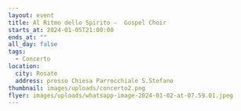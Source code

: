 ```yaml
---
layout: event
title: Al Ritmo dello Spirito -  Gospel Choir
starts_at: 2024-01-05T21:00:00
ends_at: ""
all_day: false
tags:
  - Concerto
location:
  city: Rosate
  address: presso Chiesa Parrocchiale S.Stefano
thumbnail: images/uploads/concerto2.png
flyer: images/uploads/whatsapp-image-2024-01-02-at-07.59.01.jpeg
---
```


